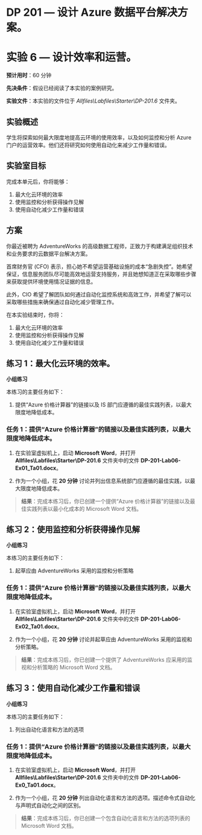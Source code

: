﻿---
lab:
    title: '设计效率和运营'
    module: '模块 6:设计效率和操作'
---

# DP 201 — 设计 Azure 数据平台解决方案。
# 实验 6 — 设计效率和运营。

**预计用时**：60 分钟

**先决条件**：假设已经阅读了本实验的案例研究。

**实验文件**：本实验的文件位于 _Allfiles\Labfiles\Starter\DP-201.6_ 文件夹。

## 实验概述

学生将探索如何最大限度地提高云环境的使用效率，以及如何监控和分析 Azure 门户的运营效率。他们还将研究如何使用自动化来减少工作量和错误。

## 实验室目标
  
完成本单元后，你将能够：

1. 最大化云环境的效率
1. 使用监控和分析获得操作见解
1. 使用自动化减少工作量和错误

## 方案
  
你最近被聘为 AdventureWorks 的高级数据工程师，正致力于构建满足组织技术和业务要求的云数据平台解决方案。

首席财务官 (CFO) 表示，担心她不希望运营基础设施的成本“急剧失控”。她希望保证，信息服务团队尽可能高效地运营支持服务，并且她想知道正在采取哪些步骤来获取提供环境使用情况证据的信息。

此外，CIO 希望了解团队如何通过自动化监控系统和高效工作，并希望了解可以采取哪些措施来确保通过自动化减少管理工作。

在本实验结束时，你将：

1. 最大化云环境的效率
1. 使用监控和分析获得操作见解
1. 使用自动化减少工作量和错误

## 练习 1：最大化云环境的效率。

**小组练习**
  
本练习的主要任务如下：

1. 提供“Azure 价格计算器”的链接以及 IS 部门应遵循的最佳实践列表，以最大限度地降低成本。

### 任务 1：提供“Azure 价格计算器”的链接以及最佳实践列表，以最大限度地降低成本。

1. 在实验室虚拟机上，启动 **Microsoft Word**，并打开 **Allfiles\Labfiles\Starter\DP-201.6** 文件夹中的文件 **DP-201-Lab06-Ex01_Ta01.docx**。

1. 作为一个小组，花 **20 分钟** 讨论并列出信息系统部门应遵循的最佳实践，以最大限度地降低成本。

> **结果**：完成本练习后，你已创建一个提供“Azure 价格计算器”的链接以及最佳实践列表以最小化成本的 Microsoft Word 文档。

## 练习 2：使用监控和分析获得操作见解

**小组练习**
  
本练习的主要任务如下：

1. 起草应由 AdventureWorks 采用的监控和分析策略

### 任务 1：提供“Azure 价格计算器”的链接以及最佳实践列表，以最大限度地降低成本。

1. 在实验室虚拟机上，启动 **Microsoft Word**，并打开 **Allfiles\Labfiles\Starter\DP-201.6** 文件夹中的文件 **DP-201-Lab06-Ex02_Ta01.docx**。

1. 作为一个小组，花 **20 分钟** 讨论并起草应由 AdventureWorks 采用的监视和分析策略。

> **结果**：完成本练习后，你已创建一个提供了 AdventureWorks 应采用的监视和分析策略的 Microsoft Word 文档。

## 练习 3：使用自动化减少工作量和错误

**小组练习**
  
本练习的主要任务如下：

1. 列出自动化语言和方法的选项

### 任务 1：提供“Azure 价格计算器”的链接以及最佳实践列表，以最大限度地降低成本。

1. 在实验室虚拟机上，启动 **Microsoft Word**，并打开 **Allfiles\Labfiles\Starter\DP-201.6** 文件夹中的文件 **DP-201-Lab06-Ex0_Ta01.docx**。

1. 作为一个小组，花 **20 分钟** 列出自动化语言和方法的选项。描述命令式自动化与声明式自动化之间的区别。

> **结果**：完成本练习后，你已创建一个包含自动化语言和方法的选项列表的 Microsoft Word 文档。